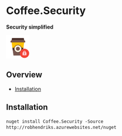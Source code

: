 # Coffee.Security

**Security simplified**

![Logo][logo]

## Overview

* [Installation](#installation)

## Installation

```
nuget install Coffee.Security -Source http://robhendriks.azurewebsites.net/nuget
```

[logo]: /docs/logo-64x64.png